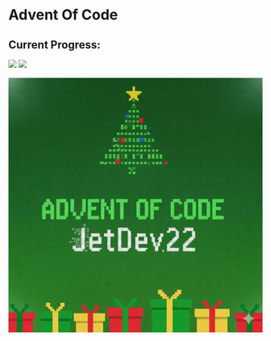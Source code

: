 # Advent Of Code
## Current Progress:
![](https://img.shields.io/badge/days%20✅-18-green)     ![](https://img.shields.io/badge/stars%20⭐-36-yellow)
<br><br>
<img width="600px" src="aocLogo.png">
